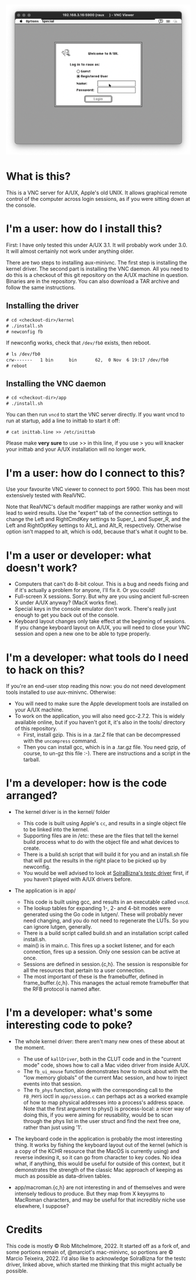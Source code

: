 ![a screenshot of aux-minivnc](/img/screenshot.png)

# What is this?

This is a VNC server for A/UX, Apple's old UNIX.  It allows graphical remote control of the computer across login sessions, as if you were sitting down at the console.

# I'm a user: how do I install this?

First: I have only tested this under A/UX 3.1.  It will probably work under 3.0.  It will almost certainly not work under anything older.

There are two steps to installing aux-minivnc.  The first step is installing the kernel driver.  The second part is installing the VNC daemon.  All you need to do this is a checkout of this git repository on the A/UX machine in question.  Binaries are in the repository.  You can also download a TAR archive and follow the same instructions.

## Installing the driver

```
# cd <checkout-dir>/kernel
# ./install.sh
# newconfig fb
```

If newconfig works, check that `/dev/fb0` exists, then reboot.

```
# ls /dev/fb0
crw-------   1 bin      bin       62,  0 Nov  6 19:17 /dev/fb0
# reboot
```

## Installing the VNC daemon

```
# cd <checkout-dir>/app
# ./install.sh
```

You can then run `vncd` to start the VNC server directly.  If you want vncd to run at startup, add a line to inittab to start it off:

```
# cat inittab.line >> /etc/inittab
```

Please make **very sure** to use >> in this line, if you use > you will knacker your inittab and your A/UX installation will no longer work.

# I'm a user: how do I connect to this?

Use your favourite VNC viewer to connect to port 5900.  This has been most extensively tested with RealVNC.

Note that RealVNC's default modifier mappings are rather wonky and will lead to weird results.  Use the "expert" tab of the connection settings to change the Left and RightCmdKey settings to Super_L and Super_R, and the Left and RightOptKey settings to Alt_L and Alt_R, respectively.  Otherwise option isn't mapped to alt, which is odd, because that's what it ought to be.

# I'm a user or developer: what doesn't work?

* Computers that can't do 8-bit colour.  This is a bug and needs fixing and if it's actually a problem for anyone, I'll fix it.  Or you could!
* Full-screen X sessions.  Sorry.  But why are you using ancient full-screen X under A/UX anyway?  (MacX works fine).
* Special keys in the console emulator don't work.  There's really just enough to get you back out of the console.
* Keyboard layout changes only take effect at the beginning of sessions.  If you change keyboard layout on A/UX, you will need to close your VNC session and open a new one to be able to type properly.

# I'm a developer: what tools do I need to hack on this?

If you're an end-user stop reading this now: you do not need development tools installed to *use* aux-minivnc.  Otherwise:

* You will need to make sure the Apple development tools are installed on your A/UX machine.
* To work on the application, you will also need gcc-2.7.2.  This is widely available online, but if you haven't got it, it's also in the tools/ directory of this repository.
	* First, install gzip.  This is in a .tar.Z file that can be decompressed with the `uncompress` command.
	* Then you can install gcc, which is in a .tar.gz file.  You need gzip, of course, to un-gz this file :-).  There are instructions and a script in the tarball.

# I'm a developer: how is the code arranged?

* The kernel driver is in the kernel/ folder
	* This code is built using Apple's `cc`, and results in a single object file to be linked into the kernel.
	* Supporting files are in /etc: these are the files that tell the kernel build process what to do with the object file and what devices to create.
	* There is a build.sh script that will build it for you and an install.sh file that will put the results in the right place to be picked up by newconfig.
	* You would be well advised to look at [SolraBizna's testc driver](https://github.com/SolraBizna/testc) first, if you haven't played with A/UX drivers before.

* The application is in app/
	* This code is built using gcc, and results in an executable called `vncd`.
	* The lookup tables for expanding 1-, 2- and 4-bit modes were generated using the Go code in lutgen/.  These will probably never need changing, and you do not need to regenerate the LUTs.  So you can ignore lutgen, generally.
	* There is a build script called build.sh and an installation script called install.sh.
	* main() is in main.c.  This fires up a socket listener, and for each connection, fires up a session.  Only one session can be active at once.
	* Sessions are defined in session.{c,h}.  The session is responsible for all the resources that pertain to a user connection.
	* The most important of these is the framebuffer, defined in frame_buffer.{c,h}.  This manages the actual remote framebuffer that the RFB protocol is named after. 

# I'm a developer: what's some interesting code to poke?

* The whole kernel driver: there aren't many new ones of these about at the moment.
	* The use of `kallDriver`, both in the CLUT code and in the "current mode" code, shows how to call a Mac video driver from inside A/UX.
	* The `fb_ui_mouse` function demonstrates how to muck about with the "low memory globals" of the current Mac session, and how to inject events into that session.
	* The `fb_phys` function, along with the corresponding call to the `FB_PHYS` ioctl in `app/session.c` can perhaps act as a worked example of how to map physical addresses into a process's address space.  Note that the first argument to phys() is process-local: a nicer way of doing this, if you were aiming for reusability, would be to scan through the phys list in the user struct and find the next free one, rather than just using '1'.

* The keyboard code in the application is probably the most interesting thing.  It works by fishing the keyboard layout out of the kernel (which is a copy of the KCHR resource that the MacOS is currently using) and reverse indexing it, so it can go from character to key codes.  No idea what, if anything, this would be useful for outside of this context, but it demonstrates the strength of the classic Mac approach of keeping as much as possible as data-driven tables.

* app/macroman.{c,h} are not interesting in and of themselves and were intensely tedious to produce.  But they map from X keysyms to MacRoman characters, and may be useful for that incredibly niche use elsewhere, I suppose?

# Credits

This code is mostly &copy; Rob Mitchelmore, 2022.  It started off as a fork of, and some portions remain of, @marciot's mac-minivnc, so portions are &copy; Marcio Teixeira, 2022.  I'd also like to acknowledge SolraBizna for the testc driver, linked above, which started me thinking that this might actually be possible.